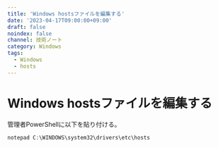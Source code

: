 ```yaml
---
title: 'Windows hostsファイルを編集する'
date: '2023-04-17T09:00:00+09:00'
draft: false
noindex: false
channel: 技術ノート
category: Windows
tags:
  - Windows
  - hosts
---
```

# Windows hostsファイルを編集する

管理者PowerShellに以下を貼り付ける。

```powershell
notepad C:\WINDOWS\system32\drivers\etc\hosts
```
